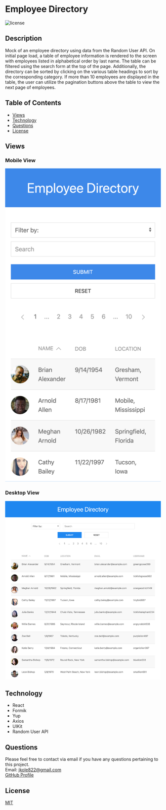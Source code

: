 # Employee Directory

![license](https://img.shields.io/static/v1?label=license&message=MIT&color=green&style=for-the-badge)

## Description

Mock of an employee directory using data from the Random User API. On initial page load, a table of employee information is rendered to the screen with employees listed in alphabetical order by last name. The table can be filtered using the search form at the top of the page. Additionally, the directory can be sorted by clicking on the various table headings to sort by the corresponding category. If more than 10 employees are displayed in the table, the user can utilize the pagination buttons above the table to view the next page of employees.

## Table of Contents

- [Views](#views)
- [Technology](#technology)
- [Questions](#questions)
- [License](#license)

## Views

### Mobile View

![Mobile View](public/employee-directory-mobile.png)

### Desktop View

![Desktop View](public/employee-directory-desktop.png)

## Technology

- React
- Formik
- Yup
- Axios
- UIKit
- Random User API

## Questions

Please feel free to contact via email if you have any questions pertaining to this project.  
Email: jkole822@gmail.com  
[GitHub Profile](https://github.com/jkole822)

## License

[MIT](https://choosealicense.com/licenses/mit)

